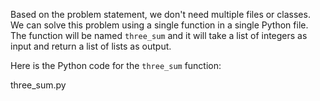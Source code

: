 Based on the problem statement, we don't need multiple files or classes. We can solve this problem using a single function in a single Python file. The function will be named `three_sum` and it will take a list of integers as input and return a list of lists as output.

Here is the Python code for the `three_sum` function:

three_sum.py
